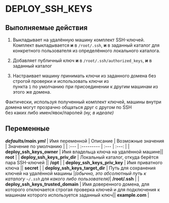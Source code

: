 # DEPLOY_SSH_KEYS

## Выполняемые действия

1. Выкладывает на удалённую машину комплект SSH-ключей.  
Комплект выкладывается **и** в `/root/.ssh`, **и** в заданный каталог для конкретного пользователя из определённого локального каталога.

2. Добавляет публичный ключ **и** в `/root/.ssh/authorized_keys`, **и** в заданный каталог

3. Настраивает машину принимать ключи из заданного домена без строгой проверки и использовать ключи из  
пункта `1` по умолчанию при присоединении к другим машинам из этого же домена.

Фактически, используя полученный комплект ключей, машины внутри домена могут прозрачно общаться друг с другом по SSH  
без каких либо имен/явок/паролей *(ну, в идеале)*

## Переменные

***defaults/main.yml***
| Имя переменной | Описание | Возможные значения | Значение по умолчанию |
| :--- | :--------- | :--- | :---: |
| **deploy_ssh_keys_owner** | Имя владельца ключа на удалённой машине|| **root** |
| **deploy_ssh_keys_priv_dir** | Локальный каталог, откуда берётся пара SSH-ключей || **/opt** |
| **deploy_ssh_keys_priv_key** | Имя приватного ключа || **secret** |
| **deploy_ssh_keys_target_dir** | Путь для сохранения ключей на удалённой машины |*(обычно, это абсолютный путь к каталогу `~/.ssh` для какого либо пользователя)*| **/root/.ssh** |
| **deploy_ssh_keys_trusted_domain** | Имя доверенного домена, для которого отключается строгая проверка ключей и для подключения к машинам которого используется заданный ключ|| **example.com** |

